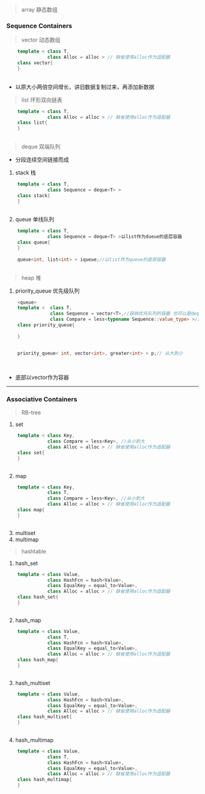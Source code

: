 
> array 静态数组

### Sequence Containers
> vector 动态数组 
```C++
    template < class T,
               class Alloc = alloc > // 缺省使用alloc作为适配器
    class vector{
    }
    
```
- 以原大小两倍空间增长，讲旧数据复制过来，再添加新数据

> list 环形双向链表  
```C++
    template < class T,
               class Alloc = alloc > // 缺省使用alloc作为适配器
    class list{
    }
    
```
> deque 双端队列 
- 分段连续空间链接而成

1. stack 栈 
```C++
    template < class T,
               class Sequence = deque<T> >
    class stack{
    }
    
```
2. queue 单线队列
```C++
    template < class T,
               class Sequence = deque<T> >以list作为dueue的底层容器
    class queue{
    }
    
    queue<int, list<int> > iqueue;//以list作为queue的底层容器
    
```

> heap 堆 

1. priority_queue 优先级队列
```C++
    <queue>
    template <  class T, 
                class Sequence = vector<T>,//容纳优先队列的容器 也可以是dequeue
                class Compare = less<typename Sequence::value_type> >//从小到大
    class priority_queue{
    
    }
    
    
    priority_queue< int, vector<int>, greater<int> > p;// 从大到小
    
    
```
- 底部以vector作为容器



---


### Associative Containers


> RB-tree

1. set
```C++
    template < class Key,
               class Compare = less<Key>, //从小到大
               class Alloc = alloc > // 缺省使用alloc作为适配器
    class set{
    }
    
```
2. map
```C++
    template < class Key,
               class T,
               class Compare = less<Key>, //从小到大
               class Alloc = alloc > // 缺省使用alloc作为适配器
    class map{
    }
    
```
3. multiset
4. multimap

> hashtable

1. hash_set
```C++
    template < class Value,
               class HashFcn = hash<Value>,
               class EqualKey = equal_to<Value>,
               class Alloc = alloc > // 缺省使用alloc作为适配器
    class hash_set{
    }
    
```
2. hash_map
```C++
    template < class Value,
               class T,
               class HashFcn = hash<Value>,
               class EqualKey = equal_to<Value>,
               class Alloc = alloc > // 缺省使用alloc作为适配器
    class hash_map{
    }
    
```
3. hash_multiset
```C++
    template < class Value,
               class HashFcn = hash<Value>,
               class EqualKey = equal_to<Value>,
               class Alloc = alloc > // 缺省使用alloc作为适配器
    class hash_multiset{
    }
    
```
4. hash_multimap
```C++
    template < class Value,
               class T,
               class HashFcn = hash<Value>,
               class EqualKey = equal_to<Value>,
               class Alloc = alloc > // 缺省使用alloc作为适配器
    class hash_multimap{
    }
    
```
